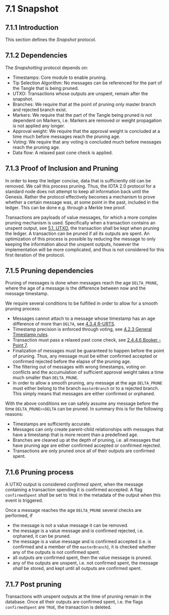 # 7.1 Snapshot

## 7.1.1 Introduction
This section defines the *Snapshot* protocol.


## 7.1.2 Dependencies
The *Snapshotting* protocol depends on:

+ Timestamps: Core module to enable pruning.
+ Tip Selection Algorithm: No messages can be referenced for the part of the Tangle that is being pruned.
+ UTXO: Transactions whose outputs are unspent, remain after the snapshot.
+ Branches: We require that at the point of pruning only master branch and rejected branch exist.
+ Markers: We require that the part of the Tangle being pruned is not dependent on Markers, i.e. Markers are removed or weight propagation is not applied any longer. 
+ Approval weight: We require that the approval weight is concluded at a time much before messages reach the pruning age.
+ Voting: We require that any voting is concluded much before messages reach the pruning age. 
+ Data flow: A relaxed past cone check is applied.


## 7.1.3 Proof of Inclusion and Pruning

In order to keep the ledger concise, data that is sufficiently old can be removed. We call this process pruning. Thus, the IOTA 2.0 protocol for a standard node does not attempt to keep all information back until the Genesis. 
Rather the protocol effectively becomes a mechanism to prove whether a certain message was, at some point in the past, included in the ledger. This can be done e.g. through a Merkle tree proof. 

Transactions are payloads of value messages, for which a more complex pruning mechanism is used. Specifically when a transaction contains an unspent output, see [5.1. UTXO](./5.1%20UTXO.md), the transaction shall be kept when pruning the ledger. 
A transaction can be pruned if all its outputs are spent. An optimization of this process is possible by reducing the message to only keeping the information about the unspent outputs, however the implementation will be more complicated, and thus is not considered for this first iteration of the protocol.

## 7.1.5 Pruning dependencies

Pruning of messages is done when messages reach the age `DELTA_PRUNE`, where the age of a message is the difference between now and the message timestamp. 

We require several conditions to be fulfilled in order to allow for a smooth pruning process: 
- Messages cannot attach to a message whose timestamp has an age difference of more than `DELTA`, see [4.3.4 R-URTS](./4.3%20Tip%20Selection%20Algorithm.md/#4.3.4%20R-URTS).
- Timestamp precision is enforced through voting, see [4.2.3 General Timestamp rules](./4.2%20Timestamps.md/#4.2.3%20General%20Timestamp%20rules). 
- Transaction must pass a relaxed past cone check, see [2.4.4.6 Booker - Point 7](./2.4%20Data%20Flow.md/#2.4.4.6%20Booker). 
- Finalization of messages must be guaranteed to happen before the point of pruning. Thus, any message must be either confirmed accepted or confirmed rejected before the elapse of the pruning age. 
- The filtering out of messages with wrong timestamps, voting on conflicts and the accumulation of sufficient approval weight takes a time much smaller than `DELTA_PRUNE`. 
- In order to allow a smooth pruning, any message at the age `DELTA_PRUNE` must either belong to the branch `masterBranch` or to a rejected branch. This simply means that messages are either confirmed or orphaned. 

With the above conditions we can safely assume any message before the time `DELTA_PRUNE>>DELTA` can be pruned. In summary this is for the following reasons:
- Timestamps are sufficiently accurate.
- Messages can only create parent-child relationships with messages that have a timestamp that is more recent than a predefined age.
- Branches are cleaned up at the depth of pruning, i.e. all messages that have pruning age are either confirmed accepted or confirmed rejected.
- Transactions are only pruned once all of their outputs are confirmed spent. 


## 7.1.6 Pruning process

A UTXO output is considered *confirmed spent*, when the message containing a transaction spending it is confirmed accepted. A flag `confirmedSpent` *shall* be set to `TRUE` in the metadata of the output when this event is triggered.

Once a message reaches the age `DELTA_PRUNE` several checks are performed, if

+ the message is not a value message it can be removed. 
+ the message is a value message and is confirmed rejected, i.e. orphaned, it can be pruned. 
+ the message is a value message and is confirmed accepted (i.e. is confirmed and a member of the `masterBranch`), it is checked whether any of the outputs is not confirmed spent.
+ all outputs are confirmed spent, then the value message is pruned. 
+ any of the outputs are unspent, i.e. not confirmed spent, the message *shall* be stored, and kept until all outputs are confirmed spent.

## 7.1.7 Post pruning

Transactions with unspent outputs at the time of pruning remain in the database. Once all their outputs are confirmed spent, i.e. the flags `confirmedSpent` are `TRUE`, the transaction is deleted.
